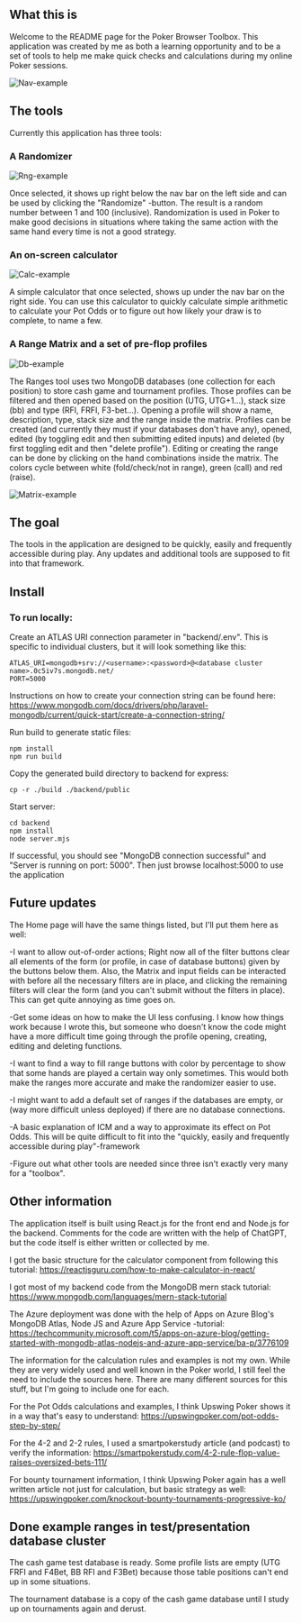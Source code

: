 ## What this is

Welcome to the README page for the Poker Browser Toolbox. This application was created by me as both a learning opportunity and to be a set of tools to help me make quick checks and calculations during my online Poker sessions.

![Nav-example](images/nav-example.png)

## The tools

Currently this application has three tools:

### A Randomizer 

![Rng-example](images/rng-example.png)

Once selected, it shows up right below the nav bar on the left side and can be used by clicking the "Randomize" -button. The result is a random number between 1 and 100 (inclusive). Randomization is used in Poker to make good decisions in situations where taking the same action with the same hand every time is not a good strategy.

### An on-screen calculator

![Calc-example](images/calc-example.png)

A simple calculator that once selected, shows up under the nav bar on the right side. You can use this calculator to quickly calculate simple arithmetic to calculate your Pot Odds or to figure out how likely your draw is to complete, to name a few.

### A Range Matrix and a set of pre-flop profiles 

![Db-example](images/database-example.png)

The Ranges tool uses two MongoDB databases (one collection for each position) to store cash game and tournament profiles. Those profiles can be filtered and then opened based on the position (UTG, UTG+1...), stack size (bb) and type (RFI, FRFI, F3-bet...). Opening a profile will show a name, description, type, stack size and the range inside the matrix. Profiles can be created (and currently they must if your databases don't have any), opened, edited (by toggling edit and then submitting edited inputs) and deleted (by first toggling edit and then "delete profile"). Editing or creating the range can be done by clicking on the hand combinations inside the matrix. The colors cycle between white (fold/check/not in range), green (call) and red (raise).

![Matrix-example](images/matrix-example.png)

## The goal

The tools in the application are designed to be quickly, easily and frequently accessible during play. Any updates and additional tools are supposed to fit into that framework.

## Install

### To run locally:
Create an ATLAS URI connection parameter in "backend/.env". This is specific to individual clusters, but it will look something like this:
```
ATLAS_URI=mongodb+srv://<username>:<password>@<database cluster name>.0c5iv7s.mongodb.net/
PORT=5000
```
Instructions on how to create your connection string can be found here: https://www.mongodb.com/docs/drivers/php/laravel-mongodb/current/quick-start/create-a-connection-string/

Run build to generate static files:
```
npm install
npm run build
```

Copy the generated build directory to backend for express:
```
cp -r ./build ./backend/public
```

Start server:
```
cd backend
npm install
node server.mjs
```

If successful, you should see "MongoDB connection successful" and "Server is running on port: 5000".
Then just browse localhost:5000 to use the application

## Future updates

The Home page will have the same things listed, but I'll put them here as well:

-I want to allow out-of-order actions; Right now all of the filter buttons clear all elements of the form (or profile, in case of database buttons) given by the buttons below them. Also, the Matrix and input fields can be interacted with before all the necessary filters are in place, and clicking the remaining filters will clear the form (and you can't submit without the filters in place). This can get quite annoying as time goes on.

-Get some ideas on how to make the UI less confusing. I know how things work because I wrote this, but someone who doesn't know the code might have a more difficult time going through the profile opening, creating, editing and deleting functions.

-I want to find a way to fill range buttons with color by percentage to show that some
hands are played a certain way only sometimes. This would both make
the ranges more accurate and make the randomizer easier to use.

-I might want to add a default set of ranges if the databases are empty, 
or (way more difficult unless deployed) if there are no database connections.

-A basic explanation of ICM and a way to approximate its effect on Pot Odds.
This will be quite difficult to fit into the "quickly, easily and frequently accessible during play"-framework

-Figure out what other tools are needed since three isn't exactly very many for a "toolbox".

## Other information

The application itself is built using React.js for the front end and Node.js for the backend. Comments for the code are written with the help of ChatGPT, but the code itself is either written or collected by me.

I got the basic structure for the calculator component from following this tutorial: https://reactjsguru.com/how-to-make-calculator-in-react/

I got most of my backend code from the MongoDB mern stack tutorial: https://www.mongodb.com/languages/mern-stack-tutorial

The Azure deployment was done with the help of Apps on Azure Blog's MongoDB Atlas, Node JS and Azure App Service -tutorial: https://techcommunity.microsoft.com/t5/apps-on-azure-blog/getting-started-with-mongodb-atlas-nodejs-and-azure-app-service/ba-p/3776109


The information for the calculation rules and examples is not my own. While they are very widely used and well known in the Poker world, I still feel the need to include the sources here. There are many different sources for this stuff, but I'm going to include one for each.

For the Pot Odds calculations and examples, I think Upswing Poker shows it in a way that's easy to understand: https://upswingpoker.com/pot-odds-step-by-step/

For the 4-2 and 2-2 rules, I used a smartpokerstudy article (and podcast) to verify the information: https://smartpokerstudy.com/4-2-rule-flop-value-raises-oversized-bets-111/

For bounty tournament information, I think Upswing Poker again has a well written article not just for calculation, but basic strategy as well: https://upswingpoker.com/knockout-bounty-tournaments-progressive-ko/

## Done example ranges in test/presentation database cluster

The cash game test database is ready. Some profile lists are empty (UTG FRFI and F4Bet, BB RFI and F3Bet) because those table positions can't end up in some situations.

The tournament database is a copy of the cash game database until I study up on tournaments again and derust.
